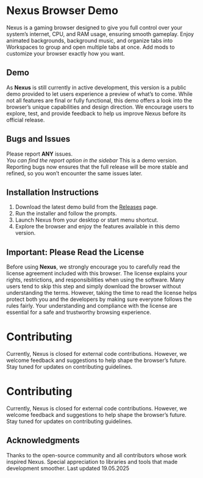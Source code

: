 # Nexus Browser Demo
Nexus is a gaming browser designed to give you full control over your system’s internet, CPU, and RAM usage, ensuring smooth gameplay. Enjoy animated backgrounds, background music, and organize tabs into Workspaces to group and open multiple tabs at once. Add mods to customize your browser exactly how you want.

## Demo
As **Nexus** is still currently in active development, this version is a public demo provided to let users experience a preview of what’s to come. While not all features are final or fully functional, this demo offers a look into the browser’s unique capabilities and design direction. We encourage users to explore, test, and provide feedback to help us improve Nexus before its official release.

## Bugs and Issues
Please report **ANY** issues.  
*You can find the report option in the sidebar*
This is a demo version. Reporting bugs now ensures that the full release will be more stable and refined, so you won’t encounter the same issues later.

## Installation Instructions
1. Download the latest demo build from the [Releases](https://github.com/yourusername/nexus/releases) page.  
2. Run the installer and follow the prompts.  
3. Launch Nexus from your desktop or start menu shortcut.  
4. Explore the browser and enjoy the features available in this demo version.

## Important: Please Read the License
Before using **Nexus**, we strongly encourage you to carefully read the license agreement included with this browser. The license explains your rights, restrictions, and responsibilities when using the software. Many users tend to skip this step and simply download the browser without understanding the terms. However, taking the time to read the license helps protect both you and the developers by making sure everyone follows the rules fairly. Your understanding and compliance with the license are essential for a safe and trustworthy browsing experience.

# Contributing
Currently, Nexus is closed for external code contributions. However, we welcome feedback and suggestions to help shape the browser’s future. Stay tuned for updates on contributing guidelines.

# Contributing
Currently, Nexus is closed for external code contributions. However, we welcome feedback and suggestions to help shape the browser’s future. Stay tuned for updates on contributing guidelines.

## Acknowledgments
Thanks to the open-source community and all contributors whose work inspired Nexus. Special appreciation to libraries and tools that made development smoother. 
                                                     Last updated 19.05.2025
